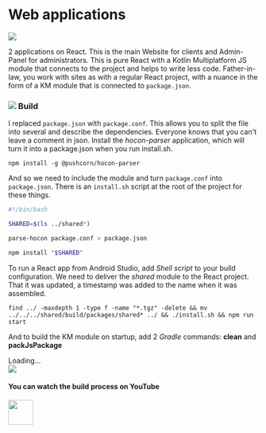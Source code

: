 Web applications
===

<p class="icons-main">
    <img src="/images/ic_react.png">
</p>

2 applications on React.
This is the main Website for clients and Admin-Panel for administrators.
This is pure React with a Kotlin Multiplatform JS module that connects to the project and helps to write less code.
Father-in-law, you work with sites as with a regular React project, with a nuance in the form of a KM module that is connected to `package.json`.

### <a id='overview-react' href='#overview-react'><span class='icon-line'><img src="/images/ic_react.png"></span></a> Build

I replaced `package.json` with `package.conf`.
This allows you to split the file into several and describe the dependencies.
Everyone knows that you can't leave a comment in json.
Install the *hocon-parser* application, which will turn it into a package.json when you run install.sh.

```shell title="Install hocon-parser"
npm install -g @pushcorn/hocon-parser
```

And so we need to include the module and turn `package.conf` into `package.json`.
There is an `install.sh` script at the root of the project for these things.

```bash title="Install"
#!/bin/bash

SHARED=$(ls ../shared*)

parse-hocon package.conf > package.json

npm install "$SHARED"
```

To run a React app from Android Studio, add *Shell script* to your build configuration.
We need to deliver the *shared* module to the React project.
That it was updated, a timestamp was added to the name when it was assembled.

```shell title="Command for build"
find ../ -maxdepth 1 -type f -name "*.tgz" -delete && mv ../../../shared/build/packages/shared* ../ && ./install.sh && npm run start
```

And to build the KM module on startup, add 2 *Gradle* commands: **clean** and **packJsPackage**

<div class="PrettyImage">
    <div class="PrettyImageLoading">Loading...</div>
    <img src="/images/overview/Screenshot_2022-12-30_at_04.22.13.png">
</div>

#### You can watch the build process on YouTube

<a target="_blank" href="https://youtu.be/Nmne4W4ktH0?t=294">
    <img src="/images/btn_youtube.gif" style="height: 50px;">
</a>
